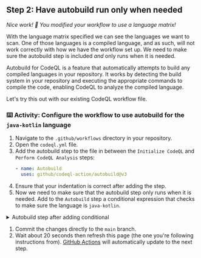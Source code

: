 ## Step 2: Have autobuild run only when needed

_Nice work! :tada: You modified your workflow to use a language matrix!_

With the language matrix specified we can see the languages we want to scan. One of those languages is a compiled language, and as such, will not work correctly with how we have the workflow set up. We need to make sure the autobuild step is included _and_ only runs when it is needed.

Autobuild for CodeQL is a feature that automatically attempts to build any compiled languages in your repository. It works by detecting the build system in your repository and executing the appropriate commands to compile the code, enabling CodeQL to analyze the compiled language.

Let's try this out with our existing CodeQL workflow file.

### :keyboard: Activity: Configure the workflow to use autobuild for the `java-kotlin` language

1. Navigate to the `.github/workflows` directory in your repository.
1. Open the `codeql.yml` file.
1. Add the autobuild step to the file in between the `Initialize CodeQL` and `Perform CodeQL Analysis` steps:
    ```yaml
    - name: Autobuild
      uses: github/codeql-action/autobuild@v3
    ```
1. Ensure that your indentation is correct after adding the step.
1. Now we need to make sure that the autobuild step only runs when it is needed. Add to the `Autobuild` step a conditional expression that checks to make sure the language is `java-kotlin`.

<details>
  <summary>Autobuild step after adding conditional</summary>

```yaml
    - if: ${{ contains(matrix.language, 'java-kotlin') }}
      name: Autobuild
      uses: github/codeql-action/autobuild@v3
```

</details>
    
1. Commit the changes directly to the `main` branch.
1. Wait about 20 seconds then refresh this page (the one you're following instructions from). [GitHub Actions](https://docs.github.com/en/actions) will automatically update to the next step.
